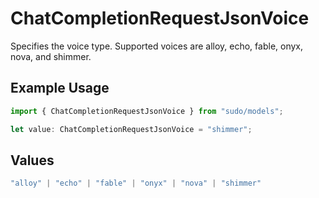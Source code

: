 # ChatCompletionRequestJsonVoice

Specifies the voice type. Supported voices are alloy, echo, fable, onyx, nova, and shimmer.

## Example Usage

```typescript
import { ChatCompletionRequestJsonVoice } from "sudo/models";

let value: ChatCompletionRequestJsonVoice = "shimmer";
```

## Values

```typescript
"alloy" | "echo" | "fable" | "onyx" | "nova" | "shimmer"
```